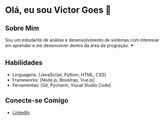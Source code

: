 # Olá, eu sou Victor Goes 👋

## Sobre Mim
Sou um estudante de análise e desenvolvimento de sistemas com interesse em aprender e me desenvolver dentro da área de progração. ☂️

## Habilidades
- Linguagens: [JavaScript, Python, HTML, CSS]
- Frameworks: [Node.js, Boostrap, Vue.js]
- Ferramentas: [Git, Pycharm, Visual Studio Code]

## Conecte-se Comigo
- [LinkedIn](www.linkedin.com/in/victorgoes7)


